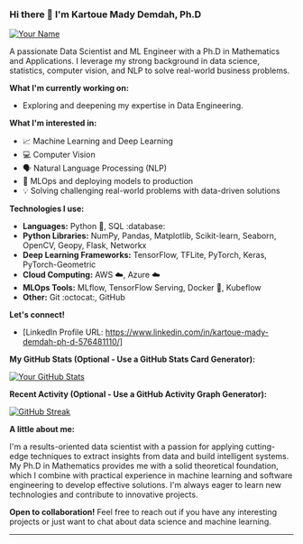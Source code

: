 ### Hi there 👋 I'm Kartoue Mady Demdah, Ph.D

[![Your Name](https://avatars.githubusercontent.com/u/30731043?v=4)](#)  

A passionate Data Scientist and ML Engineer with a Ph.D in Mathematics and Applications. I leverage my strong background in data science, statistics, computer vision, and NLP to solve real-world business problems.

**What I'm currently working on:**

* Exploring and deepening my expertise in Data Engineering.

**What I'm interested in:**

* :chart_with_upwards_trend: Machine Learning and Deep Learning
* :computer: Computer Vision
* :speaking_head: Natural Language Processing (NLP)
* :rocket: MLOps and deploying models to production
* :bulb: Solving challenging real-world problems with data-driven solutions

**Technologies I use:**

* **Languages:** Python :snake:, SQL :database:
* **Python Libraries:** NumPy, Pandas, Matplotlib, Scikit-learn, Seaborn, OpenCV, Geopy, Flask, Networkx
* **Deep Learning Frameworks:** TensorFlow, TFLite, PyTorch, Keras, PyTorch-Geometric
* **Cloud Computing:** AWS :cloud:, Azure :cloud:
* **MLOps Tools:** MLflow, TensorFlow Serving, Docker :whale:, Kubeflow
* **Other:** Git :octocat:, GitHub

**Let's connect!**

* [LinkedIn Profile URL: https://www.linkedin.com/in/kartoue-mady-demdah-ph-d-576481110/]

**My GitHub Stats (Optional - Use a GitHub Stats Card Generator):**

[![Your GitHub Stats](https://github-readme-stats.vercel.app/api?username=kmady&show_icons=true&theme=radical)](https://github.com/kmady)  

**Recent Activity (Optional - Use a GitHub Activity Graph Generator):**

[![GitHub Streak](http://github-readme-streak-stats.herokuapp.com/?user=kmady&theme=dark&background=1A1B27)](https://github.com/kmady) 

**A little about me:**

I'm a results-oriented data scientist with a passion for applying cutting-edge techniques to extract insights from data and build intelligent systems. My Ph.D in Mathematics provides me with a solid theoretical foundation, which I combine with practical experience in machine learning and software engineering to develop effective solutions. I'm always eager to learn new technologies and contribute to innovative projects.

**Open to collaboration!**  Feel free to reach out if you have any interesting projects or just want to chat about data science and machine learning.

---
